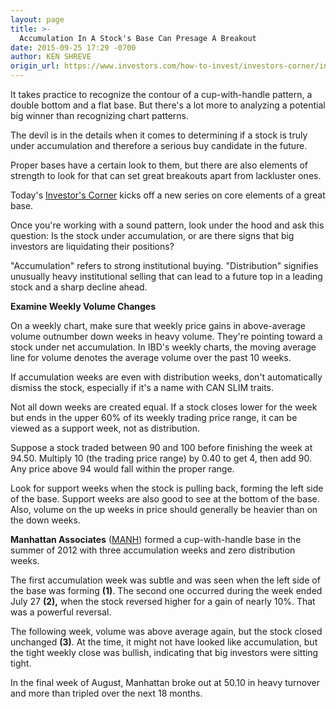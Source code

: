 ```yaml
---
layout: page
title: >-
  Accumulation In A Stock's Base Can Presage A Breakout
date: 2015-09-25 17:29 -0700
author: KEN SHREVE
origin_url: https://www.investors.com/how-to-invest/investors-corner/institutional-buying-accumulation-in-a-base/
---
```


It takes practice to recognize the contour of a cup-with-handle pattern, a double bottom and a flat base. But there's a lot more to analyzing a potential big winner than recognizing chart patterns.

The devil is in the details when it comes to determining if a stock is truly under accumulation and therefore a serious buy candidate in the future.

Proper bases have a certain look to them, but there are also elements of strength to look for that can set great breakouts apart from lackluster ones.

Today's [Investor's Corner](http://education.investors.com/investors-corner.htm) kicks off a new series on core elements of a great base.

Once you're working with a sound pattern, look under the hood and ask this question: Is the stock under accumulation, or are there signs that big investors are liquidating their positions?

"Accumulation" refers to strong institutional buying. "Distribution" signifies unusually heavy institutional selling that can lead to a future top in a leading stock and a sharp decline ahead.

**Examine Weekly Volume Changes**

On a weekly chart, make sure that weekly price gains in above-average volume outnumber down weeks in heavy volume. They're pointing toward a stock under net accumulation. In IBD's weekly charts, the moving average line for volume denotes the average volume over the past 10 weeks.

If accumulation weeks are even with distribution weeks, don't automatically dismiss the stock, especially if it's a name with CAN SLIM traits.

Not all down weeks are created equal. If a stock closes lower for the week but ends in the upper 60% of its weekly trading price range, it can be viewed as a support week, not as distribution.

Suppose a stock traded between 90 and 100 before finishing the week at 94.50. Multiply 10 (the trading price range) by 0.40 to get 4, then add 90. Any price above 94 would fall within the proper range.

Look for support weeks when the stock is pulling back, forming the left side of the base. Support weeks are also good to see at the bottom of the base. Also, volume on the up weeks in price should generally be heavier than on the down weeks.

**Manhattan Associates** ([MANH](https://research.investors.com/quote.aspx?symbol=MANH)) formed a cup-with-handle base in the summer of 2012 with three accumulation weeks and zero distribution weeks.

The first accumulation week was subtle and was seen when the left side of the base was forming **(1)**. The second one occurred during the week ended July 27 **(2),** when the stock reversed higher for a gain of nearly 10%. That was a powerful reversal.

The following week, volume was above average again, but the stock closed unchanged **(3)**. At the time, it might not have looked like accumulation, but the tight weekly close was bullish, indicating that big investors were sitting tight.

In the final week of August, Manhattan broke out at 50.10 in heavy turnover and more than tripled over the next 18 months.
